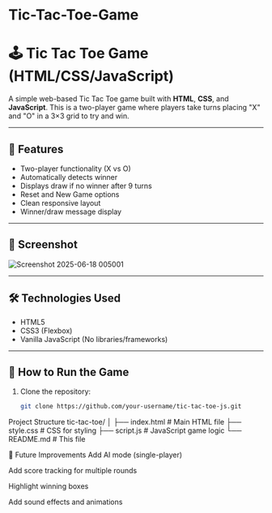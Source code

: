 # Tic-Tac-Toe-Game
# 🕹️ Tic Tac Toe Game (HTML/CSS/JavaScript)

A simple web-based Tic Tac Toe game built with **HTML**, **CSS**, and **JavaScript**. This is a two-player game where players take turns placing "X" and "O" in a 3×3 grid to try and win.

---

## 🎯 Features

- Two-player functionality (X vs O)
- Automatically detects winner
- Displays draw if no winner after 9 turns
- Reset and New Game options
- Clean responsive layout
- Winner/draw message display

---

## 📸 Screenshot

![Screenshot 2025-06-18 005001](https://github.com/user-attachments/assets/c9c18234-ad65-4fac-b253-8326dc05df87)


---

## 🛠️ Technologies Used

- HTML5
- CSS3 (Flexbox)
- Vanilla JavaScript (No libraries/frameworks)

---

## 🚀 How to Run the Game

1. Clone the repository:
   ```bash
   git clone https://github.com/your-username/tic-tac-toe-js.git
   
Project Structure
tic-tac-toe/
│
├── index.html       # Main HTML file
├── style.css        # CSS for styling
├── script.js        # JavaScript game logic
└── README.md        # This file

📌 Future Improvements
Add AI mode (single-player)

Add score tracking for multiple rounds

Highlight winning boxes

Add sound effects and animations
